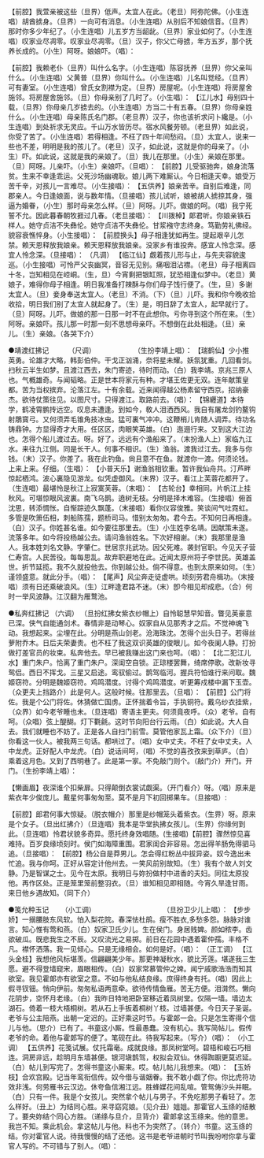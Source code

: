 <!-- { "loadSidebar": true } -->
【前腔】我萱亲被这些（旦界）低声。太宜人在此。（老旦）阿弥陀佛。（小生连唱）胡酋掳身。（旦界）一向可有消息。（小生连唱）从别后不知娘信音。（旦界）那时你多少年纪了。（小生连唱）儿五岁方当龆龀。（旦界）家业如何了。（小生连唱）叹家业尽凋零。叹家业尽凋零。（旦）汉子，你父亡母掳，年方五岁，那个抚养长成的。（小生）阿呀。娘娘吓。（唱）： 

【前腔】我赖老仆（旦界）叫什么名字。（小生连唱）陈容抚养（旦界）你父亲叫什么。（小生连唱）父黄普（旦界）你叫什么。（小生连唱）儿名叫觉经。（旦界）可有妻室。（小生连唱）曾氏女割襟为定。（旦界）房屋呢。（小生连唱）将房屋舍施邻。将房屋舍施邻。（旦）你母亲别了几时了。（小生唱）： 
【江儿水】母别四十载，（旦界）你母亲几岁掳去的。（小生连唱）方当二十有五春。（旦界）你母亲姓什么。（小生连唱）母亲陈氏名门郡。（老旦界）汉子，你也该祈求问卜纔是。（小生连唱）到处祈求无灵应。千山万水皆历尽。宿水风餐劳顿。（老旦界）如此说，你受了苦了。（小生连唱）若得相逢。不枉了四十年间愁闷。（旦）太宜人，说来一些也不差，明明是我的孩儿了。（老旦）汉子，如此说，这就是你的母亲了。（小生）吓。如此说，这就是我的亲娘了。（旦）我儿在那里。（小生）亲娘在那里。（旦）阿呀。儿亲吓。（小生）亲娘吓。（旦唱）： 
【前腔】儿受驱驰奔，娘身流落贫。生来不幸逢乖运。父死沙场幽魂耿。娘儿两下难厮认。今日相逢天幸。娘受万苦千辛，对孩儿一言难尽。（小生接唱）： 
【五供养】娘亲苦辛。自别后难逢，同郡亲人。今日逢娘面，说与数年情。（旦接唱）孩儿试听，娘被胡人掳掠其身，强逼为婚眷，（小生）那时母亲怎么样。（旦）阿呀。儿吓。做娘的呵。（唱）我宁死誓不允。因此暮春朝牧捱过几春。（老旦接唱）： 
【川拨棹】郞君听。你娘亲铁石样人。她守贞洁不失彝伦。她守贞洁不失彝伦。甘浆襁守志终身。笃勤劳礼佛经。貌容衰憔悴身。（小生接唱）： 
【前腔换头】母子相逢犹如再生。提起艰辛儿怎禁。赖天恩释放我娘亲。赖天恩释放我娘亲。没家乡有谁投奔。感宜人怜念深。感宜人怜念深。（旦接唱）： 
（凡调） 
【临江仙】觑着孩儿形与止，与先夫容貌逡巡。（小生接唱）可怜严父丧幽冥，音容无见别。痛咽泪沾襟。（老旦）母子相离四十冬，岂知相见在崆峒。（生，旦）今宵剩把银缸照，犹恐相逢似梦中。（老旦）黄娘子，难得你母子相逢。明日我准备打辣酥与你们母子饯行便了。（生，旦）多谢太宜人。（旦）妾身奉送太宜人。（老旦）不消。（下）（旦）儿吓。我和你今晚收拾收拾，明日我们别了太宜人就起身了。（生）是，明日辞了太宜人，起早就行了。（旦）阿呀。儿吓。做娘的那一日那一时不在此想你。亏你寻到这个所在来。（生）阿呀。亲娘吓。孩儿那一时那一刻不思想母亲吓。不想倒在此处相逢。（旦）亲儿。（生）亲娘。（各哭下介） 

●靖渡红拂记 　　　（尺调） 　　　　　 
（生扮李靖上唱）： 
【瑞鹤仙】少小推英勇。论雄才大略，韩彭伯仲。干戈正汹涌，奈将星未耀。妖氛犹重。几回看剑。扫秋云半生如梦。且渡江西去，朱门寄迹，待时而动。（白）我李靖。京兆三原人也。气槪雄奇。与闻韬略。正是世本将家元有种。才堪王佐更无双。连年献策皇都。苦为当权摈弃。沦落江左。十有余载。近来闻得越公杨素留守西京。招纳豪杰。欲待仗策往见。以图尺寸。只得渡江。取路前去。（唱）： 
【锦纒道】本待学，鹤凌霄鹏抟远空。叹息未遭逢。到如今，敎人泪洒西风。我自有屠龙剑钓鳌钩射鵰寳弓。又何须弄毛锥角技冰虫。猛可裏气冲冲。这鞭梢儿肯随人调弄。待功名铸鼎钟。方显得奇才大用。任区区，肉眼笑英雄。（白）迤逦行来。又到这大江边也。怎得个船儿渡过去。呀。好了。远远有个渔船来了。（末扮渔人上）家临九江水。来往九江侧。同是长干人。何事不相识。（生）渔翁。渡我过江去。我多与你钱。（末）汉子。你差了。我在此钓鱼。尙且意不在鱼。就渡你一渡。何须论钱。上来上来。仔细。（生唱）： 
【小普天乐】谢渔翁相钦重。暂许我仙舟共。汀芦畔惊起栖鸿。波心裏隐见游龙。似凭虚御风。（末界）汉子。看江上芙蓉花都开了。（生连唱）最堪怜是秋江上寂寞芙蓉。（末唱）： 
【古轮台】幸相同。片帆江上挂秋风。可堪惊眼风波裏。南飞乌鹊。遶树无枝。分明是择木难容。（生接唱）俯首沈思，转添惆怅。自惭踪迹久飘蓬。（末接唱）看你仪容俊雅。笑谈间气吐霓虹。多管是吹箫伍相，刺船陈孺，题桥司马。惜别太匆匆。君今去。不知何日再相逢。（白）汉子。你姓甚名谁。如今要往那里去。（生）小生姓李名靖。因献策未遂。流落多年。如今将投杨越公去。请问渔翁姓名。下次好相谢。（末）我那里是渔人。我本姓刘名文静。字肇仁。世居京兆武功。因父死难。袭封官职。今见天子营仁寿宫。人民苦役。每每思乱。故弃职避地在此。近闻太原州将子李世民。英雄盖世。折节延揽。我不久就投他去。你到越公处。倘不得意。也到太原来如何。（生）谨领盛意。就此分手。（唱）： 
【尾声】风尘奔走徒虚哄。顷刻劳君舟楫功。（末接唱）须有日还乘破浪风。（生）江畔逢君路不迷。（末）卽今相见却成悲。（合）何时一举风波静。江汉翻为雁鹜池。 

●私奔红拂记 （六调） 
（旦扮红拂女紫衣纱帽上）自怜聪慧早知音。瞥见英豪意已深。侠气自能通剑术。春情非是动琴心。奴家自从见那秀才之后。不觉神魂飞动。我想起来。尘埋在此。分明是燕山剑老。沧海珠沈。怎得个出头日子。若得丝萝附乔木。日后夫荣妻贵。也不枉了我这双识英雄的俊眼儿。如今夜阑人静。打扮做打差官员的妆束。私奔他去。早已被我赚出这门来也呵。（唱）： 
【北二犯江儿水】重门朱户。恰离了重门朱户。深闺空自锁。正琼楼罢舞，绮席停歌。改新妆寻鸳侣。西日不挥戈。三星又启途。鸾驭偷过。鹊驾临河。握兵符怕谁行来问取。魏姬窃符。分明是魏姬窃符。鸡鸣潜度。讨得个鸡鸣潜度。听更筹戍楼中漏下玉壶。（众更夫上挡路介）此是何人。这般时候。往那里去。（旦唱）： 
【前腔】公门将佐。我是个公门将佐。休猜做亡国虏。正怀揣着令旨，手执铜符。戴乌纱衣挂紫，（众界）如今老爷睡也未。（旦连唱）寄语主更夫。何须竟夜呼。（众）老爷。自有呵。（众唱）弦上醍醐。灯下氍毹。这时节向阳台行云雨。（白）如此说。大人自去。我们就睡也不妨了。正是各人自扫门前雪。莫管他家瓦上霜。（众下介）（旦）你看这一伙人。被我两三句话。都哄过了。（唱）女中丈夫。不枉了女中丈夫。人中龙虎。正好配人中龙虎。（白）说话间呵，（唱）不觉的喜孜孜来到草庐。（白）乘着这月色。又到了西明巷了。此是第一家。不免敲门则个。（敲门介）开门。开门。（生扮李靖上唱）： 

【懒画眉】夜深谁个扣柴扉。只得颠倒衣裳试觑渠。（开门看介）呀。（唱）原来是紫衣年少俊庞儿。戴星何事匆匆至。莫不是月下初回掷果车。（旦接唱）: 

【前腔】郎君何事大惊疑。（脱衣帽介）那里是纱帽笼头着紫衣。（生界）呀。原来是个女子。（旦出红拂介）（旦连唱）我本是华堂执拂女孩儿。（生界）你缘何到此。（旦连唱）怜君状貌多奇异。愿托终身效唱随。(生接唱)【前腔】骤然惊见喜难持。百岁良缘顷刻时。侯门如海障重围。君家闺合非容易。怎出得羊肠免得驷马追。（旦接唱）： 
【前腔】杨公自是莽男儿。怎会得红粉丛中拔异姿。奴今逸出未忙追。我与你呵。正好从容定计他州去。一笑风前别故知。（生）我有个故人刘文静。乃是智谋之士。见今在太原。我明日与妳扮做村中进香的夫妇。同往太原投他。再作区处。正是笼里笼前整羽衣。（旦）谁知相见即相随。今宵久旱逢甘雨。来日他乡遇故知。（同下介） 

●笺允种玉记 　　（小工调）　　　　　　　　　　 
（旦扮卫少儿上唱）： 
【步步娇】一搦腰肢东风软。怕入梨花院。春深怯杜鹃。瘦不胜衣,多愁多怨。脉脉对谁言。知心惟有莺和燕。（白）奴家卫氏少儿。生在侯门。身居贱婢。颜如秾李。齿欲破瓜。旣悲我生之不辰。又叹流光之易掷。前日在花园中遇着霍仲孺。丰格不凡。襟怀洒落。我一见倾心。只是无缘相会。如何是好。（唱）： 
（正工调） 
【江头金桂】我想他风标堪羡。信翩翩美少年。那更神凝秋水，貌比芳莲。堪遂我三生愿。避不得登墙窥宋，眉眼相传。（白）奴家常慕管仲之婢。闻宁戚歌浩浩而知其欲室。我见霍郞亦有欲室之意。不如与他私结良缘。庶得终身有托。（唱）因此上假寻钗钿。悄向伊前。匆匆私语两意牵。欲待传情鱼雁。苦无方便。泪潸然。懒向花阴步，空怀月老缘。（白）我昨日特地把卧室移近着凤树堂。仅隔一墙。墙边太湖石。倚着一枝大梧桐树。若从石上手扳着桐树丫枝。过墙甚便。今日天子圣诞。老爷与公主陪燕。出朝一定迟的。正好乘这时节。与霍郞一会。只是怎生寄得个信儿与他。（思介）已有了。书童这小厮。性最愚蠢。没有机心。我写简帖儿。假传老爷的命。着他与霍郞写的便了。笔砚在此。待我写起来。（写介）（唱）： 
（小工调） 
【五供养】花笺试展。仗托霜毫。成就良缘。那凤树堂呵。碧梧和峻石巧相连。洞房非远，趁明月东墙甚便。银河塡鹊驾，权拟会双仙。休得踟蹰更莫迟延。（白）帖儿到写完了。怎得书童这小厮来。哎。帖儿帖儿我想来。（唱）： 
【玉娇枝】合欢宫殿。记当年鸾衔信传。奴今借与谐姻眷。我不敢小觑了你。你比虎符功效非浅。何劳雁书云汉边。休夸鱼信湘江远。胜蜂媒花间乱喧。管鸳俦沙头并眠。（白）只有一件。我是个女孩儿。突然拿个帖儿与男子。不免吃那男子看轻了。怎么样好。（丑上）为结同心胜。来寻窈窕娘。（见介丑）姐姐。那霍官人玉绦的结散了。要央妳结个同心方胜。（递绦与旦介，旦背介）霍郞拿这玉绦来。他的意思。我岂不知。乘此机会。拿这帖儿与他。料也不为突然了。（转介）书童。这玉绦的结。你对霍官人说。待我慢慢的结了还他。这书是老爷进朝时节叫我吩咐你拿与霍官人写的。不可错与了别人。（唱）： 
